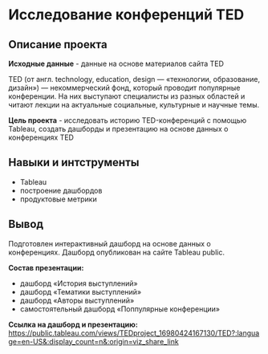 # Исследование конференций TED

## Описание проекта

**Исходные данные** - данные на основе материалов сайта TED

TED (от англ. technology, education, design — «технологии, образование, дизайн») — некоммерческий фонд, который проводит популярные конференции. На них выступают специалисты из разных областей и читают лекции на актуальные социальные, культурные и научные темы.

**Цель проекта** - исследовать историю TED-конференций с помощью Tableau, создать дашборды и презентацию на основе данных о конференциях TED

## Навыки и интструменты

- Tableau
- построение дашбордов
- продуктовые метрики

## Вывод 
Подготовлен интерактивный дашборд на основе данных о конференциях. Дашборд опубликован на сайте Tableau public.

**Состав презентации:**
- дашборд «История выступлений»
- дашборд «Тематики выступлений»
- дашборд «Авторы выступлений»
- самостоятельный дашборд «Поппулярные конференции»

**Ссылка на дашборд и презентацию:** https://public.tableau.com/views/TEDproject_16980424167130/TED?:language=en-US&:display_count=n&:origin=viz_share_link



